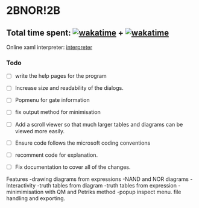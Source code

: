 # 2BNOR!2B

Total time spent: [![wakatime](https://wakatime.com/badge/user/8eec35f3-fd84-49c8-835b-b417c4509a9a/project/018bba66-c7a6-493e-a108-66e509c4020f.svg)](https://wakatime.com/badge/user/8eec35f3-fd84-49c8-835b-b417c4509a9a/project/018bba66-c7a6-493e-a108-66e509c4020f) + [![wakatime](https://wakatime.com/badge/user/8eec35f3-fd84-49c8-835b-b417c4509a9a/project/018d7a5a-dbe8-4f88-9e35-a3a980547b28.svg)](https://wakatime.com/badge/user/8eec35f3-fd84-49c8-835b-b417c4509a9a/project/018d7a5a-dbe8-4f88-9e35-a3a980547b28)
---
Online xaml interpreter:  [interpreter](https://s3.amazonaws.com/praeclarum.org/wasm/index.html)
### Todo 
- [ ] write the help pages for the program 
- [ ] Increase size and readability of the dialogs. 
- [ ] Popmenu for gate information
- [ ] fix output method for minimisation
- [ ] Add a scroll viewer so that much larger tables and diagrams can be viewed more easily. 
- [ ] Ensure code follows the microsoft coding conventions
- [ ] recomment code for explanation.
- [ ] Fix documentation to cover all of the changes.


Features
-drawing diagrams from expressions 
-NAND and NOR diagrams
-Interactivity 
-truth tables from diagram 
-truth tables from  expression
-minimimisation with QM and Petriks method 
-popup inspect menu. 
file handling and exporting. 


